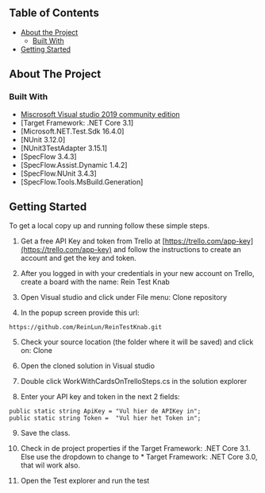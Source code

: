 <!--
*** Thanks for checking out this testproject
-->

<!-- TABLE OF CONTENTS -->
## Table of Contents

* [About the Project](#about-the-project)
  * [Built With](#built-with)
* [Getting Started](#getting-started)


<!-- ABOUT THE PROJECT -->
## About The Project

### Built With
* [Miscrosoft Visual studio 2019 community edition](https://visualstudio.microsoft.com/vs/community/)
* [Target Framework: .NET Core 3.1]
* [Microsoft.NET.Test.Sdk 16.4.0]
* [NUnit 3.12.0]
* [NUnit3TestAdapter 3.15.1]
* [SpecFlow 3.4.3]
* [SpecFlow.Assist.Dynamic 1.4.2]
* [SpecFlow.NUnit 3.4.3]
* [SpecFlow.Tools.MsBuild.Generation]


<!-- GETTING STARTED -->
## Getting Started

To get a local copy up and running follow these simple steps.

1. Get a free API Key and token from Trello at [https://trello.com/app-key](https://trello.com/app-key)
and follow the instructions to create an account and get the key and token.

2. After you logged in with your credentials in your new account on Trello, create a board with the name: Rein Test Knab 

3. Open Visual studio and click under File menu: Clone repository

4. In the popup screen provide this url:
```
https://github.com/ReinLun/ReinTestKnab.git
```
5. Check your source location (the folder where it will be saved) and click on: Clone

6. Open the cloned solution in Visual studio

7. Double click WorkWithCardsOnTrelloSteps.cs in the solution explorer

8. Enter your API key and token in the next 2 fields:
```
public static string ApiKey = "Vul hier de APIKey in";
public static string Token =  "Vul hier het Token in";

```

9. Save the class.

10. Check in de project properties if the Target Framework: .NET Core 3.1.
Else use the dropdown to change to * Target Framework: .NET Core 3.0, that wil work also. 

11. Open the Test explorer and run the test

